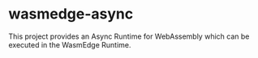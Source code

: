 # wasmedge-async

This project provides an Async Runtime for WebAssembly which can be executed in the WasmEdge Runtime.
